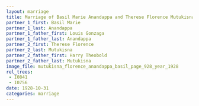 ```yaml
---
layout: marriage
title: Marriage of Basil Marie Anandappa and Therese Florence Mutukisna
partner_1_first: Basil Marie
partner_1_last: Anandappa
partner_1_father_first: Louis Gonzaga
partner_1_father_last: Anandappa
partner_2_first: Therese Florence
partner_2_last: Mutukisna
partner_2_father_first: Harry Theobold
partner_2_father_last: Mutukisna
image_file: mutukisna_florence_anandappa_basil_page_928_year_1928
rel_trees:
 - I0841
 - I0756
date: 1928-10-31
categories: marriage
---
```


